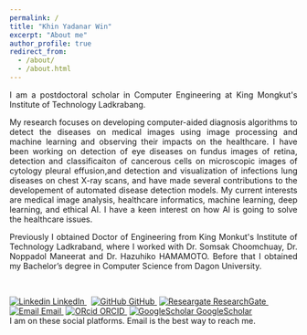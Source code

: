 ```yaml
---
permalink: /
title: "Khin Yadanar Win"
excerpt: "About me"
author_profile: true
redirect_from: 
  - /about/
  - /about.html
---
```


<p align="justify">I am a postdoctoral scholar in Computer Engineering at King Mongkut's Institute of Technology Ladkrabang.</p>

<p align="justify">My research focuses on developing computer-aided diagnosis algorithms to detect the diseases on medical images using image processing and machine learning and observing their impacts on the healthcare. I have been working on detection of eye diseases on fundus images of retina, detection and classificaiton of cancerous cells on microscopic images of cytology pleural effusion,and detection and visualization of infections lung diseases on chest X-ray scans, and have made several contributions to the developement of automated disease detection models. My current interests are medical image analysis, healthcare informatics, machine learning, deep learning, and ethical AI. I have a keen interest on how AI is going to solve the healthcare issues.</p>

<p align="justify">Previously I obtained Doctor of Engineering from King Monkut's Institute of Technology Ladkraband, where I worked with Dr. Somsak Choomchuay, Dr. Noppadol Maneerat and Dr. Hazuhiko HAMAMOTO. Before that I obtained my Bachelor’s degree in Computer Science from Dagon University.</p> <br/>

[![Linkedin](https://i.stack.imgur.com/gVE0j.png)          LinkedIn            ](https://www.linkedin.com/in/khinyadanar-win/)
&nbsp;
[![GitHub](https://i.stack.imgur.com/tskMh.png)      GitHub             ](https://github.com/kyadanarw)&nbsp;[![Researgate](https://i.stack.imgur.com/a49kg.png)        ResearchGate          ](https://www.researchgate.net/profile/Khin-Win-13)&nbsp;[![Email](https://i.stack.imgur.com/wszAd.png)        Email           ](mailto:kyadanarw@gmail.com)&nbsp;[![ORcid](https://i.stack.imgur.com/Au4eV.png)        ORCID           ](https://orcid.org/0000-0001-7155-9475)&nbsp;[![GoogleScholar](https://i.stack.imgur.com/Rfgco.png) GoogleScholar](https://scholar.google.co.th/citations?user=3Bi3itoAAAAJ&hl=en)\
I am on these social platforms. Email is the best way to reach me.
